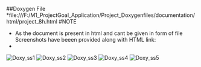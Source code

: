 ##Doxygen File
*file:///F:/M1_ProjectGoal_Application/Project_Doxygenfiles/documentation/html/project_8h.html
#NOTE
* As the document is present in html and cant be given in form of file Screenshots have beeen provided along with HTML link:
*  
![Doxy_ss1](https://user-images.githubusercontent.com/94365143/153280736-cdcc35c8-558d-4bb7-9468-e41cd30056d9.png)
![Doxy_ss2](https://user-images.githubusercontent.com/94365143/153280761-ea33a026-d08c-4476-9092-a16f28df1237.png)
![Doxy_ss3](https://user-images.githubusercontent.com/94365143/153280765-88b06c1a-a3be-465c-9784-5bbf9a4c1b30.png)
![Doxy_ss4](https://user-images.githubusercontent.com/94365143/153280774-c2fc6fb7-0770-481c-8999-6f1a88c3c88e.png)
![Doxy_ss5](https://user-images.githubusercontent.com/94365143/153280779-3da5baaf-3a2a-4da1-bcda-8751e04f1d3e.png)


